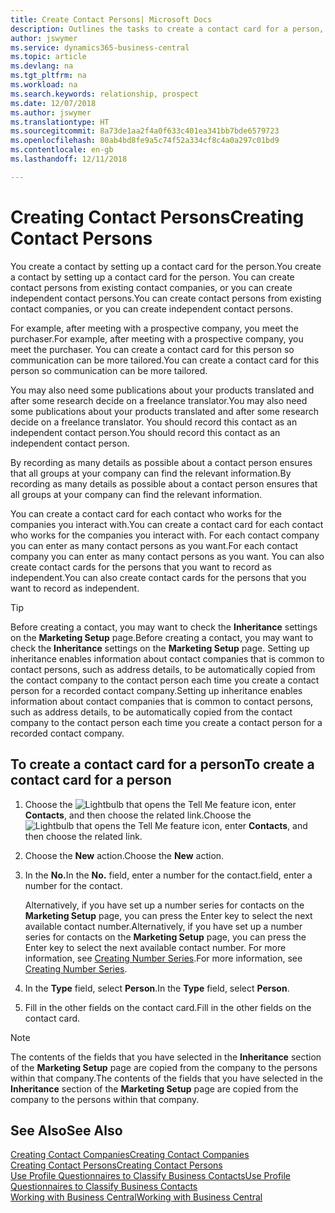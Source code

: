 ```yaml
---
title: Create Contact Persons| Microsoft Docs
description: Outlines the tasks to create a contact card for a person, for example, a prospect or supplier, helping to define the relationship and tailor communication.
author: jswymer
ms.service: dynamics365-business-central
ms.topic: article
ms.devlang: na
ms.tgt_pltfrm: na
ms.workload: na
ms.search.keywords: relationship, prospect
ms.date: 12/07/2018
ms.author: jswymer
ms.translationtype: HT
ms.sourcegitcommit: 8a73de1aa2f4a0f633c401ea341bb7bde6579723
ms.openlocfilehash: 80ab4bd8fe9a5c74f52a334cf8c4a0a297c01bd9
ms.contentlocale: en-gb
ms.lasthandoff: 12/11/2018

---
```

# <a name="creating-contact-persons"></a><span data-ttu-id="ef345-103">Creating Contact Persons</span><span class="sxs-lookup"><span data-stu-id="ef345-103">Creating Contact Persons</span></span>
<span data-ttu-id="ef345-104">You create a contact by setting up a contact card for the person.</span><span class="sxs-lookup"><span data-stu-id="ef345-104">You create a contact by setting up a contact card for the person.</span></span> <span data-ttu-id="ef345-105">You can create contact persons from existing contact companies, or you can create independent contact persons.</span><span class="sxs-lookup"><span data-stu-id="ef345-105">You can create contact persons from existing contact companies, or you can create independent contact persons.</span></span>

<span data-ttu-id="ef345-106">For example, after meeting with a prospective company, you meet the purchaser.</span><span class="sxs-lookup"><span data-stu-id="ef345-106">For example, after meeting with a prospective company, you meet the purchaser.</span></span> <span data-ttu-id="ef345-107">You can create a contact card for this person so communication can be more tailored.</span><span class="sxs-lookup"><span data-stu-id="ef345-107">You can create a contact card for this person so communication can be more tailored.</span></span>

<span data-ttu-id="ef345-108">You may also need some publications about your products translated and after some research decide on a freelance translator.</span><span class="sxs-lookup"><span data-stu-id="ef345-108">You may also need some publications about your products translated and after some research decide on a freelance translator.</span></span> <span data-ttu-id="ef345-109">You should record this contact as an independent contact person.</span><span class="sxs-lookup"><span data-stu-id="ef345-109">You should record this contact as an independent contact person.</span></span>

<span data-ttu-id="ef345-110">By recording as many details as possible about a contact person ensures that all groups at your company can find the relevant information.</span><span class="sxs-lookup"><span data-stu-id="ef345-110">By recording as many details as possible about a contact person ensures that all groups at your company can find the relevant information.</span></span>

<span data-ttu-id="ef345-111">You can create a contact card for each contact who works for the companies you interact with.</span><span class="sxs-lookup"><span data-stu-id="ef345-111">You can create a contact card for each contact who works for the companies you interact with.</span></span> <span data-ttu-id="ef345-112">For each contact company you can enter as many contact persons as you want.</span><span class="sxs-lookup"><span data-stu-id="ef345-112">For each contact company you can enter as many contact persons as you want.</span></span> <span data-ttu-id="ef345-113">You can also create contact cards for the persons that you want to record as independent.</span><span class="sxs-lookup"><span data-stu-id="ef345-113">You can also create contact cards for the persons that you want to record as independent.</span></span>

> [!TIP]  
>   <span data-ttu-id="ef345-114">Before creating a contact, you may want to check the **Inheritance** settings on the **Marketing Setup** page.</span><span class="sxs-lookup"><span data-stu-id="ef345-114">Before creating a contact, you may want to check the **Inheritance** settings on the **Marketing Setup** page.</span></span> <span data-ttu-id="ef345-115">Setting up inheritance enables information about contact companies that is common to contact persons, such as address details, to be automatically copied from the contact company to the contact person each time you create a contact person for a recorded contact company.</span><span class="sxs-lookup"><span data-stu-id="ef345-115">Setting up inheritance enables information about contact companies that is common to contact persons, such as address details, to be automatically copied from the contact company to the contact person each time you create a contact person for a recorded contact company.</span></span>

## <a name="to-create-a-contact-card-for-a-person"></a><span data-ttu-id="ef345-116">To create a contact card for a person</span><span class="sxs-lookup"><span data-stu-id="ef345-116">To create a contact card for a person</span></span>
1. <span data-ttu-id="ef345-117">Choose the ![Lightbulb that opens the Tell Me feature](media/ui-search/search_small.png "Tell me what you want to do") icon, enter **Contacts**, and then choose the related link.</span><span class="sxs-lookup"><span data-stu-id="ef345-117">Choose the ![Lightbulb that opens the Tell Me feature](media/ui-search/search_small.png "Tell me what you want to do") icon, enter **Contacts**, and then choose the related link.</span></span>
2. <span data-ttu-id="ef345-118">Choose the **New** action.</span><span class="sxs-lookup"><span data-stu-id="ef345-118">Choose the **New** action.</span></span>
3. <span data-ttu-id="ef345-119">In the **No.**</span><span class="sxs-lookup"><span data-stu-id="ef345-119">In the **No.**</span></span> <span data-ttu-id="ef345-120">field, enter a number for the contact.</span><span class="sxs-lookup"><span data-stu-id="ef345-120">field, enter a number for the contact.</span></span>

    <span data-ttu-id="ef345-121">Alternatively, if you have set up a number series for contacts on the **Marketing Setup** page, you can press the Enter key to select the next available contact number.</span><span class="sxs-lookup"><span data-stu-id="ef345-121">Alternatively, if you have set up a number series for contacts on the **Marketing Setup** page, you can press the Enter key to select the next available contact number.</span></span> <span data-ttu-id="ef345-122">For more information, see [Creating Number Series](ui-create-number-series.md).</span><span class="sxs-lookup"><span data-stu-id="ef345-122">For more information, see [Creating Number Series](ui-create-number-series.md).</span></span>
4. <span data-ttu-id="ef345-123">In the **Type** field, select **Person**.</span><span class="sxs-lookup"><span data-stu-id="ef345-123">In the **Type** field, select **Person**.</span></span>
5. <span data-ttu-id="ef345-124">Fill in the other fields on the contact card.</span><span class="sxs-lookup"><span data-stu-id="ef345-124">Fill in the other fields on the contact card.</span></span>

> [!NOTE]  
>   <span data-ttu-id="ef345-125">The contents of the fields that you have selected in the **Inheritance** section of the **Marketing Setup** page are copied from the company to the persons within that company.</span><span class="sxs-lookup"><span data-stu-id="ef345-125">The contents of the fields that you have selected in the **Inheritance** section of the **Marketing Setup** page are copied from the company to the persons within that company.</span></span>

## <a name="see-also"></a><span data-ttu-id="ef345-126">See Also</span><span class="sxs-lookup"><span data-stu-id="ef345-126">See Also</span></span>
[<span data-ttu-id="ef345-127">Creating Contact Companies</span><span class="sxs-lookup"><span data-stu-id="ef345-127">Creating Contact Companies</span></span>](marketing-create-contact-companies.md)  
[<span data-ttu-id="ef345-128">Creating Contact Persons</span><span class="sxs-lookup"><span data-stu-id="ef345-128">Creating Contact Persons</span></span>](marketing-create-contact-persons.md)  
[<span data-ttu-id="ef345-129">Use Profile Questionnaires to Classify Business Contacts</span><span class="sxs-lookup"><span data-stu-id="ef345-129">Use Profile Questionnaires to Classify Business Contacts</span></span>](marketing-create-contact-profile-questionnaire.md)  
[<span data-ttu-id="ef345-130">Working with Business Central</span><span class="sxs-lookup"><span data-stu-id="ef345-130">Working with Business Central</span></span>](ui-work-product.md)

